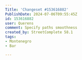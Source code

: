 ```yaml
---
Title: 'Changeset #153616882'
PublishDate: 2024-07-06T09:55:45Z
id: 153616882
user: Querens
comment: Specify paths smoothness
created_by: StreetComplete 58.1
tags:
- Montenegro
- Bar

---
```

